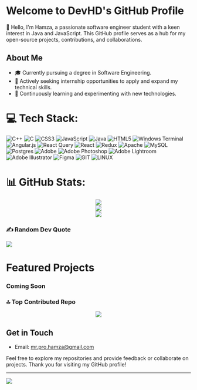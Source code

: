 
# Welcome to DevHD's GitHub Profile

👋 Hello, I'm Hamza, a passionate software engineer student with a keen interest in Java and JavaScript. This GitHub profile serves as a hub for my open-source projects, contributions, and collaborations.

## About Me

- 🎓 Currently pursuing a degree in Software Engineering.
- 💼 Actively seeking internship opportunities to apply and expand my technical skills.
- 🌱 Continuously learning and experimenting with new technologies.

# 💻 Tech Stack:
![C++](https://img.shields.io/badge/c++-%2300599C.svg?style=for-the-badge&logo=c%2B%2B&logoColor=white) ![C](https://img.shields.io/badge/c-%2300599C.svg?style=for-the-badge&logo=c&logoColor=white) ![CSS3](https://img.shields.io/badge/css3-%231572B6.svg?style=for-the-badge&logo=css3&logoColor=white) ![JavaScript](https://img.shields.io/badge/javascript-%23323330.svg?style=for-the-badge&logo=javascript&logoColor=%23F7DF1E) ![Java](https://img.shields.io/badge/java-%23ED8B00.svg?style=for-the-badge&logo=openjdk&logoColor=white) ![HTML5](https://img.shields.io/badge/html5-%23E34F26.svg?style=for-the-badge&logo=html5&logoColor=white) ![Windows Terminal](https://img.shields.io/badge/Windows%20Terminal-%234D4D4D.svg?style=for-the-badge&logo=windows-terminal&logoColor=white) ![Angular.js](https://img.shields.io/badge/angular.js-%23E23237.svg?style=for-the-badge&logo=angularjs&logoColor=white) ![React Query](https://img.shields.io/badge/-React%20Query-FF4154?style=for-the-badge&logo=react%20query&logoColor=white) ![React](https://img.shields.io/badge/react-%2320232a.svg?style=for-the-badge&logo=react&logoColor=%2361DAFB) ![Redux](https://img.shields.io/badge/redux-%23593d88.svg?style=for-the-badge&logo=redux&logoColor=white) ![Apache](https://img.shields.io/badge/apache-%23D42029.svg?style=for-the-badge&logo=apache&logoColor=white) ![MySQL](https://img.shields.io/badge/mysql-%2300000f.svg?style=for-the-badge&logo=mysql&logoColor=white) ![Postgres](https://img.shields.io/badge/postgres-%23316192.svg?style=for-the-badge&logo=postgresql&logoColor=white) ![Adobe](https://img.shields.io/badge/adobe-%23FF0000.svg?style=for-the-badge&logo=adobe&logoColor=white) ![Adobe Photoshop](https://img.shields.io/badge/adobe%20photoshop-%2331A8FF.svg?style=for-the-badge&logo=adobe%20photoshop&logoColor=white) ![Adobe Lightroom](https://img.shields.io/badge/Adobe%20Lightroom-31A8FF.svg?style=for-the-badge&logo=Adobe%20Lightroom&logoColor=white) ![Adobe Illustrator](https://img.shields.io/badge/adobe%20illustrator-%23FF9A00.svg?style=for-the-badge&logo=adobe%20illustrator&logoColor=white) ![Figma](https://img.shields.io/badge/figma-%23F24E1E.svg?style=for-the-badge&logo=figma&logoColor=white) ![GIT](https://img.shields.io/badge/Git-fc6d26?style=for-the-badge&logo=git&logoColor=white) ![LINUX](https://img.shields.io/badge/Linux-FCC624?style=for-the-badge&logo=linux&logoColor=black)

# 📊 GitHub Stats:
<div align="center">
    <img src="https://github-readme-stats.vercel.app/api?username=Dev7HD&theme=dark&hide_border=false&include_all_commits=true&count_private=false"><br/>
    <img src="https://github-readme-streak-stats.herokuapp.com/?user=Dev7HD&theme=dark&hide_border=false"><br/>
    <img src="https://github-readme-stats.vercel.app/api/top-langs/?username=Dev7HD&theme=dark&hide_border=false&include_all_commits=true&count_private=false&layout=compact">
</div>

### ✍️ Random Dev Quote
![](https://quotes-github-readme.vercel.app/api?type=horizontal&theme=radical)

# Featured Projects
### Coming Soon 


### 🔝 Top Contributed Repo
<div align="center">
  <img src="https://github-contributor-stats.vercel.app/api?username=Dev7HD&limit=5&theme=dark&combine_all_yearly_contributions=true">
</div>

## Get in Touch

- Email: mr.pro.hamza@gmail.com

Feel free to explore my repositories and provide feedback or collaborate on projects. Thank you for visiting my GitHub profile!

---
[![](https://visitcount.itsvg.in/api?id=Dev7HD&icon=6&color=0)](https://visitcount.itsvg.in)

<!-- Proudly created with GPRM ( https://gprm.itsvg.in ) -->
